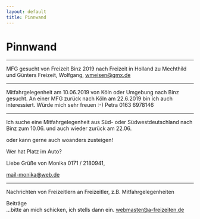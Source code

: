 ```yaml
---
layout: default
title: Pinnwand
---
```

# Pinnwand

--------------------------------------------------------------------

MFG gesucht von Freizeit Binz 2019 nach Freizeit in Holland zu Mechthild und Günters Freizeit, 
Wolfgang, 
<wmeisen@gmx.de>

--------------------------------------------------------------------

Mitfahrgelegenheit am 10.06.2019 von Köln oder Umgebung nach Binz gesucht.
An einer MFG zurück nach Köln am 22.6.2019 bin ich auch interessiert. Würde mich sehr freuen :-)  Petra 0163 6978146

--------------------------------------------------------------------

Ich suche eine Mitfahrgelegenheit aus Süd- oder Südwestdeutschland nach
Binz zum 10.06. und auch wieder zurück am 22.06.

oder kann gerne auch woanders zusteigen!

Wer hat Platz im Auto?

Liebe Grüße von Monika  0171 / 2180941, 

<mail-monika@web.de> 

---------------------------------------------------------------------

Nachrichten von Freizeitlern an Freizeitler, z.B.
Mitfahrgelegenheiten

Beiträge<br>
...bitte an mich schicken, ich stells dann ein.
<webmaster@a-freizeiten.de>

